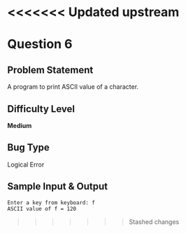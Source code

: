 <<<<<<< Updated upstream
=======
# Question 6

## Problem Statement

A program to print ASCII value of a character.

## Difficulty Level 

<b>Medium</b>

## Bug Type 

Logical Error

## Sample Input & Output

```
Enter a key from keyboard: f
ASCII value of f = 120
```
>>>>>>> Stashed changes
